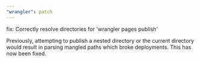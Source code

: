```yaml
---
"wrangler": patch
---
```


fix: Correctly resolve directories for 'wrangler pages publish'

Previously, attempting to publish a nested directory or the current directory would result in parsing mangled paths which broke deployments. This has now been fixed.
